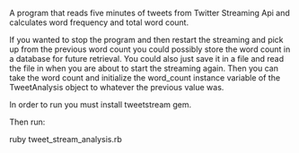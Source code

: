 A program that reads five minutes of tweets from Twitter Streaming Api and calculates word frequency and total word count. 

If you wanted to stop the program and then restart the streaming and pick up from the previous word count you could possibly store the word count in a database for future retrieval. You could also just save it in a file and read the file in when you are about to start the streaming again. Then you can take the word count and initialize the word_count instance variable of the TweetAnalysis object to whatever the previous value was. 

In order to run you must install tweetstream gem.

Then run: 

ruby tweet_stream_analysis.rb